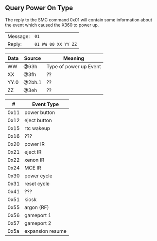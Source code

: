 ## Query Power On Type

The reply to the SMC command 0x01 will contain some information about
the event which caused the X360 to power up.

|          |                     |
| -------- | ------------------- |
| Message: | `01`                |
| Reply:   | `01 WW 00 XX YY ZZ` |

| Data | Source | Meaning                |
| ---- | ------ | ---------------------- |
| WW   | @63h   | Type of power up Event |
| XX   | @3fh   | ??                     |
| YY.0 | @2bh.1 | ??                     |
| ZZ   | @3eh   | ??                     |

| \#   | Event Type       |
| ---- | ---------------- |
| 0x11 | power button     |
| 0x12 | eject button     |
| 0x15 | rtc wakeup       |
| 0x16 | ???              |
| 0x20 | power IR         |
| 0x21 | eject IR         |
| 0x22 | xenon IR         |
| 0x24 | MCE IR           |
| 0x30 | power cycle      |
| 0x31 | reset cycle      |
| 0x41 | ???              |
| 0x51 | kiosk            |
| 0x55 | argon (RF)       |
| 0x56 | gameport 1       |
| 0x57 | gameport 2       |
| 0x5a | expansion resume |